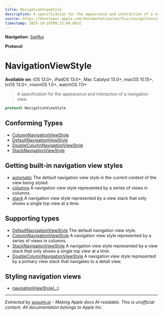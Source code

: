 ```yaml
---
title: NavigationViewStyle
description: A specification for the appearance and interaction of a navigation view.
source: https://developer.apple.com/documentation/swiftui/navigationviewstyle
timestamp: 2025-10-29T00:12:49.843Z
---
```


**Navigation:** [Swiftui](/documentation/swiftui)

**Protocol**

# NavigationViewStyle

**Available on:** iOS 13.0+, iPadOS 13.0+, Mac Catalyst 13.0+, macOS 10.15+, tvOS 13.0+, visionOS 1.0+, watchOS 7.0+

> A specification for the appearance and interaction of a navigation view.

```swift
protocol NavigationViewStyle
```

## Conforming Types

- [ColumnNavigationViewStyle](/documentation/swiftui/columnnavigationviewstyle)
- [DefaultNavigationViewStyle](/documentation/swiftui/defaultnavigationviewstyle)
- [DoubleColumnNavigationViewStyle](/documentation/swiftui/doublecolumnnavigationviewstyle)
- [StackNavigationViewStyle](/documentation/swiftui/stacknavigationviewstyle)

## Getting built-in navigation view styles

- [automatic](/documentation/swiftui/navigationviewstyle/automatic) The default navigation view style in the current context of the view being styled.
- [columns](/documentation/swiftui/navigationviewstyle/columns) A navigation view style represented by a series of views in columns.
- [stack](/documentation/swiftui/navigationviewstyle/stack) A navigation view style represented by a view stack that only shows a single top view at a time.

## Supporting types

- [DefaultNavigationViewStyle](/documentation/swiftui/defaultnavigationviewstyle) The default navigation view style.
- [ColumnNavigationViewStyle](/documentation/swiftui/columnnavigationviewstyle) A navigation view style represented by a series of views in columns.
- [StackNavigationViewStyle](/documentation/swiftui/stacknavigationviewstyle) A navigation view style represented by a view stack that only shows a single top view at a time.
- [DoubleColumnNavigationViewStyle](/documentation/swiftui/doublecolumnnavigationviewstyle) A navigation view style represented by a primary view stack that navigates to a detail view.

## Styling navigation views

- [navigationViewStyle(_:)](/documentation/swiftui/view/navigationviewstyle(_:))

---

*Extracted by [sosumi.ai](https://sosumi.ai) - Making Apple docs AI-readable.*
*This is unofficial content. All documentation belongs to Apple Inc.*
